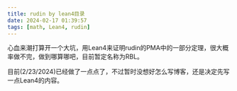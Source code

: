 ```yaml
---
title: rudin by lean4目录
date: 2024-02-17 01:39:57
tags: [math, Lean4, rudin]
---
```

心血来潮打算开一个大坑，用Lean4来证明rudin的PMA中的一部分定理，很大概率做不完，做到哪算哪吧，目前暂定名称为RBL。

目前(2/23/2024)已经做了一点点了，不过暂时没想好怎么写博客，还是决定先写一点Lean4的内容。


